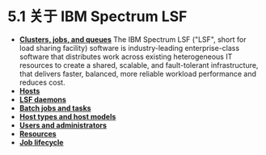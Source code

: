 # 5.1 关于 IBM Spectrum LSF

- **[Clusters, jobs, and queues](https://www.ibm.com/support/knowledgecenter/SSWRJV_10.1.0/lsf_users_guide/clusters_jobs_about.html?view=kc)**
  The IBM Spectrum LSF ("LSF", short for load sharing facility) software is industry-leading enterprise-class software that distributes work across existing heterogeneous IT resources to create a shared, scalable, and fault-tolerant infrastructure, that delivers faster, balanced, more reliable workload performance and reduces cost.
- **[Hosts](https://www.ibm.com/support/knowledgecenter/SSWRJV_10.1.0/lsf_users_guide/hosts_about.html?view=kc)**
- **[LSF daemons](https://www.ibm.com/support/knowledgecenter/SSWRJV_10.1.0/lsf_users_guide/daemons_about.html?view=kc)**
- **[Batch jobs and tasks](https://www.ibm.com/support/knowledgecenter/SSWRJV_10.1.0/lsf_users_guide/batch_jobs_about.html?view=kc)**
- **[Host types and host models](https://www.ibm.com/support/knowledgecenter/SSWRJV_10.1.0/lsf_users_guide/host_types_models_about.html?view=kc)**
- **[Users and administrators](https://www.ibm.com/support/knowledgecenter/SSWRJV_10.1.0/lsf_users_guide/users_lsf_about.html?view=kc)**
- **[Resources](https://www.ibm.com/support/knowledgecenter/SSWRJV_10.1.0/lsf_users_guide/resources_lsf_about.html?view=kc)**
- **[Job lifecycle](https://www.ibm.com/support/knowledgecenter/SSWRJV_10.1.0/lsf_users_guide/job_lifecycle_lsf.html?view=kc)**